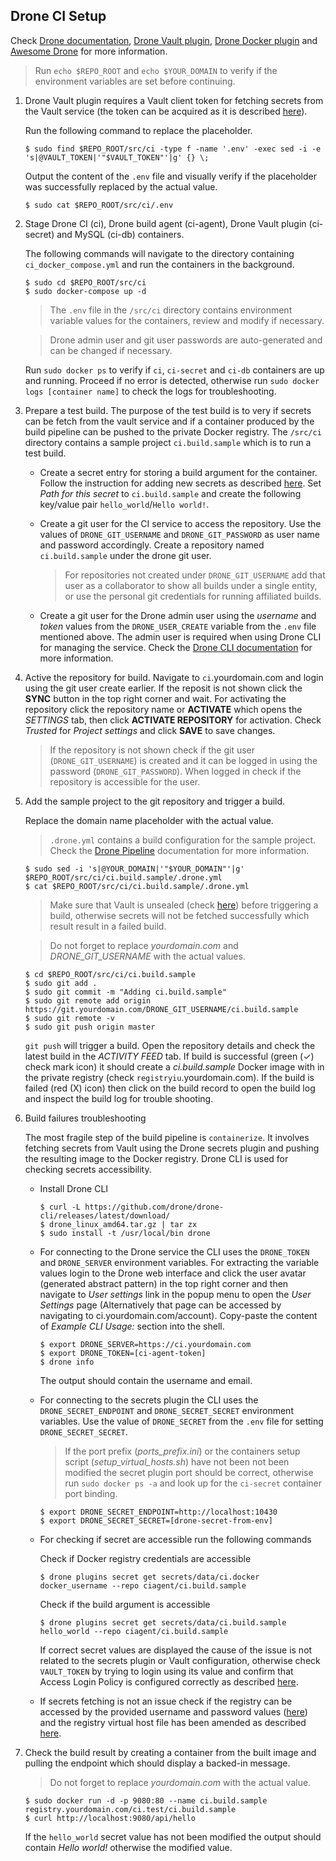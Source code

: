## Drone CI Setup

Check [Drone documentation](https://docs.drone.io/), [Drone Vault plugin](https://readme.drone.io/extend/secrets/vault/), [Drone Docker plugin](http://plugins.drone.io/drone-plugins/drone-docker/) and [Awesome Drone](https://github.com/drone/awesome-drone) for more information.

> Run `echo $REPO_ROOT` and `echo $YOUR_DOMAIN` to verify if the environment variables are set before continuing.

1. Drone Vault plugin requires a Vault client token for fetching secrets from the Vault service (the token can be acquired as it is described [here](/src/vault/README.md#issue-a-client-token)).

      Run the following command to replace the placeholder.

      ```
      $ sudo find $REPO_ROOT/src/ci -type f -name '.env' -exec sed -i -e 's|@VAULT_TOKEN|'"$VAULT_TOKEN"'|g' {} \;
      ```

      Output the content of the `.env` file and visually verify if the placeholder was successfully replaced by the actual value.

      ```
      $ sudo cat $REPO_ROOT/src/ci/.env
      ```

2. Stage Drone CI (ci), Drone build agent (ci-agent), Drone Vault plugin (ci-secret) and MySQL (ci-db) containers.

    The following commands will navigate to the directory containing `ci_docker_compose.yml` and run the containers in the background.

      ```
      $ sudo cd $REPO_ROOT/src/ci
      $ sudo docker-compose up -d
      ```

    > The `.env` file in the `/src/ci` directory contains environment variable values for the containers, review and modify if necessary.

    > Drone admin user and git user passwords are auto-generated and can be changed if necessary.

    Run `sudo docker ps` to verify if `ci`, `ci-secret` and `ci-db` containers are up and running. Proceed if no error is detected, otherwise run `sudo docker logs [container name]` to check the logs for troubleshooting.

3. Prepare a test build. The purpose of the test build is to very if secrets can be fetch from the vault service and if a container produced by the build pipeline can be pushed to the private Docker registry. The `/src/ci` directory contains a sample project `ci.build.sample` which is to run a test build.

    -  Create a secret entry for storing a build argument for the container. Follow the instruction for adding new secrets as described [here](/src/vault/README.md#create-a-secret). Set _Path for this secret_ to `ci.build.sample` and create the following key/value pair `hello_world`/`Hello world!`.

    -  Create a git user for the CI service to access the repository. Use the values of `DRONE_GIT_USERNAME` and `DRONE_GIT_PASSWORD` as user name and password accordingly. Create a repository named `ci.build.sample` under the drone git user.
      
        > For repositories not created under `DRONE_GIT_USERNAME` add that user as a collaborator to show all builds under a single entity, or use the personal git credentials for running affiliated builds.

    - Create a git user for the Drone admin user using the _username_ and _token_ values from the `DRONE_USER_CREATE` variable from the `.env` file mentioned above. The admin user is required when using Drone CLI for managing the service. Check the [Drone CLI documentation](https://docs.drone.io/cli/) for more information.

4. Active the repository for build. Navigate to `ci`.yourdomain.com and login using the git user create earlier. If the reposit is not shown click the **SYNC** button in the top right corner and wait. For activating the repository click the repository name or **ACTIVATE** which opens the _SETTINGS_ tab, then click **ACTIVATE REPOSITORY** for activation. Check *Trusted*  for _Project settings_ and click **SAVE** to save changes.

    > If the repository is not shown check if the git user (`DRONE_GIT_USERNAME`) is created and it can be logged in using the password (`DRONE_GIT_PASSWORD`). When logged in check if the repository is accessible for the user.

5. Add the sample project to the git repository and trigger a build.

      Replace the domain name placeholder with the actual value.
      > `.drone.yml` contains a build configuration for the sample project. Check the [Drone Pipeline](https://docs.drone.io/configure/pipeline/) documentation for more information.
      
      ```
      $ sudo sed -i 's|@YOUR_DOMAIN|'"$YOUR_DOMAIN"'|g' $REPO_ROOT/src/ci/ci.build.sample/.drone.yml
      $ cat $REPO_ROOT/src/ci/ci.build.sample/.drone.yml
      ```

      > Make sure that Vault is unsealed (check [here](/src/vault/README.md#unseal-vault)) before triggering a build, otherwise secrets will not be fetched successfully which result result in a failed build.

      > Do not forget to replace _yourdomain.com_ and _DRONE_GIT_USERNAME_ with the actual values.

      ```
      $ cd $REPO_ROOT/src/ci/ci.build.sample
      $ sudo git add .
      $ sudo git commit -m "Adding ci.build.sample"
      $ sudo git remote add origin https://git.yourdomain.com/DRONE_GIT_USERNAME/ci.build.sample
      $ sudo git remote -v
      $ sudo git push origin master
      ```

      `git push` will trigger a build. Open the repository details and check the latest build in the _ACTIVITY FEED_ tab. If build is successful (green (✓) check mark icon) it should create a _ci.build.sample_ Docker image with in the private registry (check `registryiu`.yourdomain.com). If the build is failed (red (X) icon) then click on the build record to open the build log and inspect the build log for trouble shooting.

6. Build failures troubleshooting

      The most fragile step of the build pipeline is `containerize`. It involves fetching secrets from Vault using the Drone secrets plugin and pushing the resulting image to the Docker registry. Drone CLI is used for checking secrets accessibility.
      
      - Install Drone CLI

        ```
        $ curl -L https://github.com/drone/drone-cli/releases/latest/download/
        $ drone_linux_amd64.tar.gz | tar zx
        $ sudo install -t /usr/local/bin drone 
        ```

      - For connecting to the Drone service the CLI uses the `DRONE_TOKEN` and `DRONE_SERVER` environment variables. For extracting the variable values login to the Drone web interface and click the user avatar (generated abstract pattern) in the top right corner and then navigate to _User settings_ link in the popup menu to open the _User Settings_ page (Alternatively that page can be accessed by navigating to ci.yourdomain.com/account). Copy-paste the content of _Example CLI Usage:_ section into the shell.

        ```
        $ export DRONE_SERVER=https://ci.yourdomain.com
        $ export DRONE_TOKEN=[ci-agent-token]
        $ drone info
        ```

        The output should contain the username and email.

    - For connecting to the secrets plugin the CLI uses the `DRONE_SECRET_ENDPOINT` and `DRONE_SECRET_SECRET` environment variables. Use the value of `DRONE_SECRET` from the `.env` file for setting `DRONE_SECRET_SECRET`.

      > If the port prefix (_ports_prefix.ini_) or the containers setup script (_setup_virtual_hosts.sh_) have not been not been modified the secret plugin port should be correct, otherwise run `sudo docker ps -a` and look up for the `ci-secret` container port binding.
        ```
        $ export DRONE_SECRET_ENDPOINT=http://localhost:10430
        $ export DRONE_SECRET_SECRET=[drone-secret-from-env]
        ```

    - For checking if secret are accessible run the following commands

      Check if Docker registry credentials are accessible
      ```
      $ drone plugins secret get secrets/data/ci.docker docker_username --repo ciagent/ci.build.sample
      ```

      Check if the build argument is accessible
      ```
      $ drone plugins secret get secrets/data/ci.build.sample hello_world --repo ciagent/ci.build.sample
      ```

      If correct secret values are displayed the cause of the issue is not related to the secrets plugin or Vault configuration, otherwise check `VAULT_TOKEN` by trying to login using its value and confirm that Access Login Policy is configured correctly as described [here](/src/vault/README.md#acl-policy).

    - If secrets fetching is not an issue check if the registry can be accessed by the provided username and password values ([here](/src/registry/README.md#docker-registry-username-and-password)) and the registry virtual host file has been amended as described [here](/README.md#modify-registry-vhost-config).

7. Check the build result by creating a container from the built image and pulling the endpoint which should display a backed-in message.
    
    > Do not forget to replace _yourdomain.com_ with the actual value.

    ```
    $ sudo docker run -d -p 9080:80 --name ci.build.sample registry.yourdomain.com/ci.test/ci.build.sample
    $ curl http://localhost:9080/api/hello
    ```

    If the `hello_world` secret value has not been modified the output should contain _Hello world!_ otherwise the modified value.